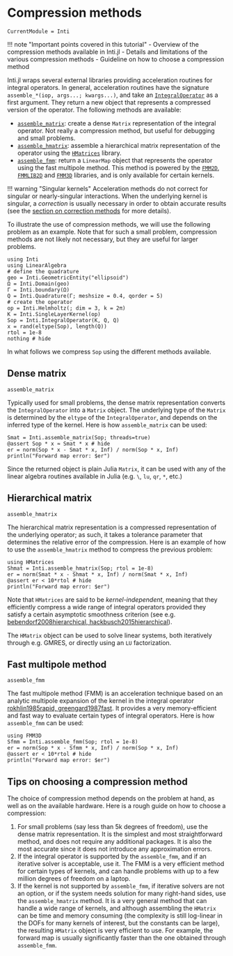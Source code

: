 # Compression methods

```@meta
CurrentModule = Inti
```

!!! note "Important points covered in this tutorial"
    - Overview of the compression methods available in Inti.jl
    - Details and limitations of the various compression methods
    - Guideline on how to choose a compression method

Inti.jl wraps several external libraries providing acceleration routines for
integral operators. In general, acceleration routines have the signature
`assemble_*(iop, args...; kwargs...)`, and take an [`IntegralOperator`](@ref) as
a first argument. They return a new object that represents a compressed version
of the operator. The following methods are available:

- [`assemble_matrix`](@ref): create a dense `Matrix` representation of the
  integral operator. Not really a compression method, but useful for debugging
  and small problems.
- [`assemble_hmatrix`](@ref): assemble a hierarchical matrix representation of
  the operator using the
  [`HMatrices`](https://github.com/IntegralEquations/HMatrices.jl) library.
- [`assemble_fmm`](@ref): return a `LinearMap` object that represents the
  operator using the fast multipole method. This method is powered by the
  [`FMM2D`](https://github.com/flatironinstitute/fmm2d/), [`FMMLIB2D`](https://github.com/zgimbutas/fmmlib2d) and
  [`FMM3D`](https://fmm3d.readthedocs.io) libraries, and is only available for
  certain kernels.

!!! warning "Singular kernels"
    Acceleration methods do not correct for singular or nearly-singular
    interactions. When the underlying kernel is singular, a *correction* is
    usually necessary in order to obtain accurate results (see the [section on
    correction methods](@ref "Correction methods") for more details).
  
To illustrate the use of compression methods, we will use the following problem
as an example. Note that for such a small problem, compression methods are not
likely not necessary, but they are useful for larger problems.

```@example compression
using Inti
using LinearAlgebra
# define the quadrature
geo = Inti.GeometricEntity("ellipsoid")
Ω = Inti.Domain(geo)
Γ = Inti.boundary(Ω)
Q = Inti.Quadrature(Γ; meshsize = 0.4, qorder = 5)
# create the operator
op = Inti.Helmholtz(; dim = 3, k = 2π)
K = Inti.SingleLayerKernel(op)
Sop = Inti.IntegralOperator(K, Q, Q)
x = rand(eltype(Sop), length(Q))
rtol = 1e-8
nothing # hide
```

In what follows we compress `Sop` using the different methods available.

## Dense matrix

```@docs; canonical = false
assemble_matrix
```

Typically used for small problems, the dense matrix representation converts the
`IntegralOperator` into a `Matrix` object. The underlying type of the `Matrix`
is determined by the `eltype` of the `IntegralOperator`, and depends on the
inferred type of the kernel. Here is how `assemble_matrix` can be used:

```@example compression
Smat = Inti.assemble_matrix(Sop; threads=true)
@assert Sop * x ≈ Smat * x # hide
er = norm(Sop * x - Smat * x, Inf) / norm(Sop * x, Inf)
println("Forward map error: $er")
```

Since the returned object is plain Julia `Matrix`, it can be used with any of
the linear algebra routines available in Julia (e.g. `\`, `lu`, `qr`, `*`, etc.)

## Hierarchical matrix

```@docs; canonical = false
assemble_hmatrix
```

The hierarchical matrix representation is a compressed representation of the
underlying operator; as such, it takes a tolerance parameter that determines the
relative error of the compression. Here is an example of how to use the
`assemble_hmatrix` method to compress the previous problem:

```@example compression
using HMatrices
Shmat = Inti.assemble_hmatrix(Sop; rtol = 1e-8)
er = norm(Smat * x - Shmat * x, Inf) / norm(Smat * x, Inf)
@assert er < 10*rtol # hide
println("Forward map error: $er")
```

Note that `HMatrices` are said to be *kernel-independent*, meaning that they
efficiently compress a wide range of integral operators provided they satisfy a
certain asymptotic smoothness criterion (see e.g. [bebendorf2008hierarchical,
hackbusch2015hierarchical](@cite)).

The `HMatrix` object can be used to solve linear systems, both iteratively
through e.g. GMRES, or directly using an `LU` factorization.

## Fast multipole method

```@docs; canonical = false
assemble_fmm
```

The fast multipole method (FMM) is an acceleration technique based on an
analytic multipole expansion of the kernel in the integral operator
[rokhlin1985rapid, greengard1987fast](@cite). It provides a very
memory-efficient and fast way to evaluate certain types of integral operators.
Here is how `assemble_fmm` can be used:

```@example compression
using FMM3D
Sfmm = Inti.assemble_fmm(Sop; rtol = 1e-8)
er = norm(Sop * x - Sfmm * x, Inf) / norm(Sop * x, Inf)
@assert er < 10*rtol # hide
println("Forward map error: $er")
```

## Tips on choosing a compression method

The choice of compression method depends on the problem at hand, as well as on
the available hardware. Here is a rough guide on how to choose a compression:

1. For small problems (say less than 5k degrees of freedom), use the dense
   matrix representation. It is the simplest and most straightforward method,
   and does not require any additional packages. It is also the most accurate
   since it does not introduce any approximation errors.
2. If the integral operator is supported by the `assemble_fmm`, and if an
   iterative solver is acceptable, use it. The FMM is a very efficient method
   for certain types of kernels, and can handle problems with up to a few
   million degrees of freedom on a laptop.
3. If the kernel is not supported by `assemble_fmm`, if iterative solvers are
   not an option, or if the system needs solution for many right-hand sides,
   use the `assemble_hmatrix` method. It is a very general method that can
   handle a wide range of kernels, and although assembling the `HMatrix` can be
   time and memory consuming (the complexity is still log-linear in the DOFs for
   many kernels of interest, but the constants can be large), the resulting
   `HMatrix` object is very efficient to use. For example, the forward map is
   usually significantly faster than the one obtained through `assemble_fmm`.
